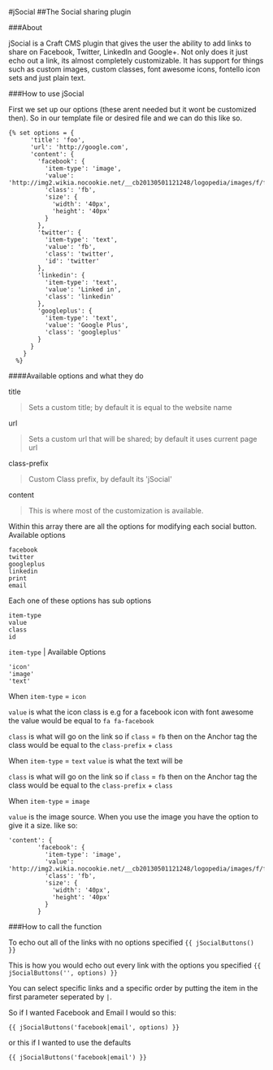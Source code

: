 #jSocial
##The Social sharing plugin

###About

jSocial is a Craft CMS plugin that gives the user the ability to add links to share on Facebook, Twitter, LinkedIn and Google+. Not only does it just echo out a link, its almost completely customizable. It has support for things such as custom images, custom classes, font awesome icons, fontello icon sets and just plain text.

###How to use jSocial

First we set up our options (these arent needed but it wont be customized then). So in our template file or desired file and we can do this like so.

```
{% set options = {
      'title': 'foo',
      'url': 'http://google.com',
      'content': {
        'facebook': {
          'item-type': 'image',
          'value': 'http://img2.wikia.nocookie.net/__cb20130501121248/logopedia/images/f/fb/Facebook_icon_2013.svg',
          'class': 'fb',
          'size': {
            'width': '40px',
            'height': '40px'
          }
        },
        'twitter': {
          'item-type': 'text',
          'value': 'fb',
          'class': 'twitter',
          'id': 'twitter'
        },
        'linkedin': {
          'item-type': 'text',
          'value': 'Linked in',
          'class': 'linkedin'
        },
        'googleplus': {
          'item-type': 'text',
          'value': 'Google Plus',
          'class': 'googleplus'
        }
      }
    }
  %}
``` 

####Available options and what they do

title
>Sets a custom title; by default it is equal to the website name

url
>Sets a custom url that will be shared; by default it uses current page url

class-prefix
>Custom Class prefix, by default its 'jSocial'

content
>This is where most of the customization is available. 

Within this array there are all the options for modifying each social button.
Available options

	facebook
	twitter
	googleplus
	linkedin
	print
	email
	
Each one of these options has sub options

	item-type
	value
	class
	id

`item-type` |
Available Options
	
	'icon'
	'image'
	'text'

When `item-type` = `icon`

`value` is what the icon class is e.g for a facebook icon with font awesome the value would be equal to `fa fa-facebook`

`class` is what will go on the link so if `class` = `fb` then on the Anchor tag the class would be equal to the `class-prefix` + `class`

When `item-type` = `text`
`value` is what the text will be

`class` is what will go on the link so if `class` = `fb` then on the Anchor tag the class would be equal to the `class-prefix` + `class`

When `item-type` = `image`

`value` is the image source. When you use the image you have the option to give it a size.
like so:
```
'content': {
        'facebook': {
          'item-type': 'image',
          'value': 'http://img2.wikia.nocookie.net/__cb20130501121248/logopedia/images/f/fb/Facebook_icon_2013.svg',
          'class': 'fb',
          'size': {
            'width': '40px',
            'height': '40px'
          }
        }
  ```
  
###How to call the function

To echo out all of the links with no options specified
`{{ jSocialButtons() }}`

This is how you would echo out every link with the options you specified
`{{ jSocialButtons('', options) }}`

You can select specific links and a specific order by putting the item in the first parameter seperated by `|`. 

So if I wanted Facebook and Email I would so this:

```
{{ jSocialButtons('facebook|email', options) }}
```
or this if I wanted to use the defaults
```
{{ jSocialButtons('facebook|email') }}
```

